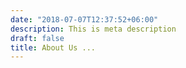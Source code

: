 ```yaml
---
date: "2018-07-07T12:37:52+06:00"
description: This is meta description
draft: false
title: About Us ...
---
```

